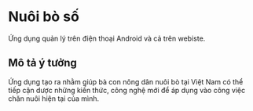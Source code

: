 # Nuôi bò số
Ứng dụng quản lý trên điện thoại Android và cả trên webiste.

Mô tả ý tưởng
---------
Ứng dụng tạo ra nhằm giúp bà con nông dân nuôi bò tại Việt Nam có thể tiếp cận dược những kiến thức, công nghệ mới để áp dụng vào công việc chăn nuôi hiện tại của mình.
